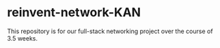 # reinvent-network-KAN
This repository is for our full-stack networking project over the course of 3.5 weeks. 
